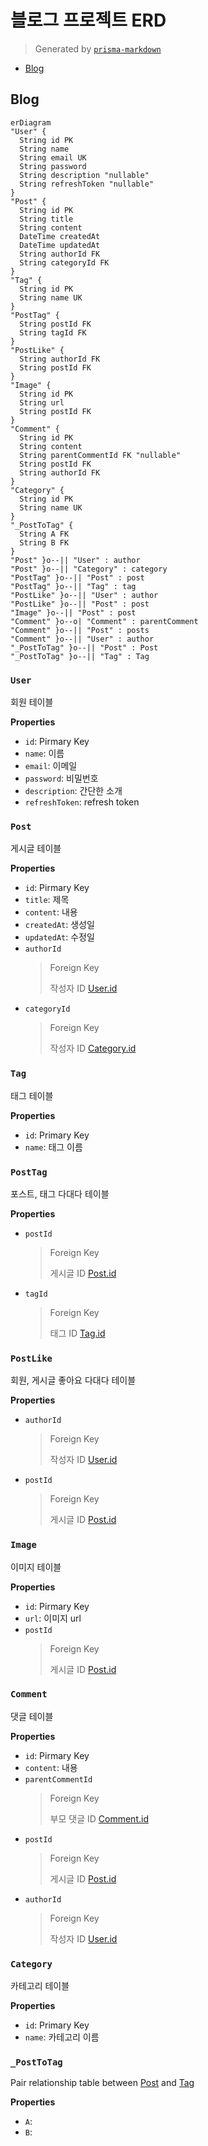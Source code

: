 # 블로그 프로젝트 ERD
> Generated by [`prisma-markdown`](https://github.com/samchon/prisma-markdown)

- [Blog](#blog)

## Blog
```mermaid
erDiagram
"User" {
  String id PK
  String name
  String email UK
  String password
  String description "nullable"
  String refreshToken "nullable"
}
"Post" {
  String id PK
  String title
  String content
  DateTime createdAt
  DateTime updatedAt
  String authorId FK
  String categoryId FK
}
"Tag" {
  String id PK
  String name UK
}
"PostTag" {
  String postId FK
  String tagId FK
}
"PostLike" {
  String authorId FK
  String postId FK
}
"Image" {
  String id PK
  String url
  String postId FK
}
"Comment" {
  String id PK
  String content
  String parentCommentId FK "nullable"
  String postId FK
  String authorId FK
}
"Category" {
  String id PK
  String name UK
}
"_PostToTag" {
  String A FK
  String B FK
}
"Post" }o--|| "User" : author
"Post" }o--|| "Category" : category
"PostTag" }o--|| "Post" : post
"PostTag" }o--|| "Tag" : tag
"PostLike" }o--|| "User" : author
"PostLike" }o--|| "Post" : post
"Image" }o--|| "Post" : post
"Comment" }o--o| "Comment" : parentComment
"Comment" }o--|| "Post" : posts
"Comment" }o--|| "User" : author
"_PostToTag" }o--|| "Post" : Post
"_PostToTag" }o--|| "Tag" : Tag
```

### `User`
회원 테이블

**Properties**
  - `id`: Pirmary Key
  - `name`: 이름
  - `email`: 이메일
  - `password`: 비밀번호
  - `description`: 간단한 소개
  - `refreshToken`: refresh token

### `Post`
게시글 테이블

**Properties**
  - `id`: Pirmary Key
  - `title`: 제목
  - `content`: 내용
  - `createdAt`: 생성일
  - `updatedAt`: 수정일
  - `authorId`
    > Foreign Key
    > 
    > 작성자 ID [User.id](#User)
  - `categoryId`
    > Foreign Key
    > 
    > 작성자 ID [Category.id](#Category)

### `Tag`
태그 테이블

**Properties**
  - `id`: Primary Key
  - `name`: 태그 이름

### `PostTag`
포스트, 태그 다대다 테이블

**Properties**
  - `postId`
    > Foreign Key
    > 
    > 게시글 ID [Post.id](#Post)
  - `tagId`
    > Foreign Key
    > 
    > 태그 ID [Tag.id](#Tag)

### `PostLike`
회원, 게시글 좋아요 다대다 테이블

**Properties**
  - `authorId`
    > Foreign Key
    > 
    > 작성자 ID [User.id](#User)
  - `postId`
    > Foreign Key
    > 
    > 게시글 ID [Post.id](#Post)

### `Image`
이미지 테이블

**Properties**
  - `id`: Pirmary Key
  - `url`: 이미지 url
  - `postId`
    > Foreign Key
    > 
    > 게시글 ID [Post.id](#Post)

### `Comment`
댓글 테이블

**Properties**
  - `id`: Pirmary Key
  - `content`: 내용
  - `parentCommentId`
    > Foreign Key
    > 
    > 부모 댓글 ID [Comment.id](#Comment)
  - `postId`
    > Foreign Key
    > 
    > 게시글 ID [Post.id](#Post)
  - `authorId`
    > Foreign Key
    > 
    > 작성자 ID [User.id](#User)

### `Category`
카테고리 테이블

**Properties**
  - `id`: Primary Key
  - `name`: 카테고리 이름

### `_PostToTag`
Pair relationship table between [Post](#Post) and [Tag](#Tag)

**Properties**
  - `A`: 
  - `B`: 